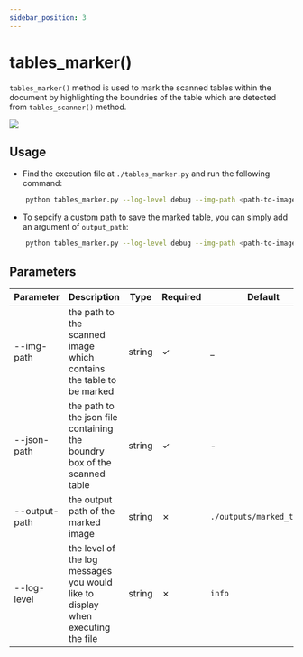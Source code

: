 ```yaml
---
sidebar_position: 3
---
```


# tables_marker()

`tables_marker()` method is used to mark the scanned tables within the document by highlighting the boundries of the table which are detected from `tables_scanner()` method.

<img src="https://sentinel-ai-docs.vercel.app/img/tables_marker.png" />

## Usage

- Find the execution file at `./tables_marker.py` and run the following command:

```bash
    python tables_marker.py --log-level debug --img-path <path-to-image> --json-path <path-to-json-file> 
```

- To sepcify a custom path to save the marked table, you can simply add an argument of `output_path`:

```bash
    python tables_marker.py --log-level debug --img-path <path-to-image> --json-path <path-to-json-file> --output-path <output-img-path>
```


## Parameters

| Parameter          | Description                                                                     | Type   | Required | Default                   | Options                                         |
|--------------------|---------------------------------------------------------------------------------|--------|----------|---------------------------|-------------------------------------------------|
| --img-path         | the path to the scanned image which contains the table to be marked             | string | &check;  | _                         | _                                               |
| --json-path        | the path to the json file containing the boundry box of the scanned table       | string | &check;  | -                         | _                                               |
| --output-path      | the output path of the marked image                                             | string | &cross;  | `./outputs/marked_tables` | _                                               |
| --log-level        | the level of the log messages you would like to display when executing the file | string | &cross;  | `info`                    | `debug`, `info`, `warning`, `error`, `critical` |
